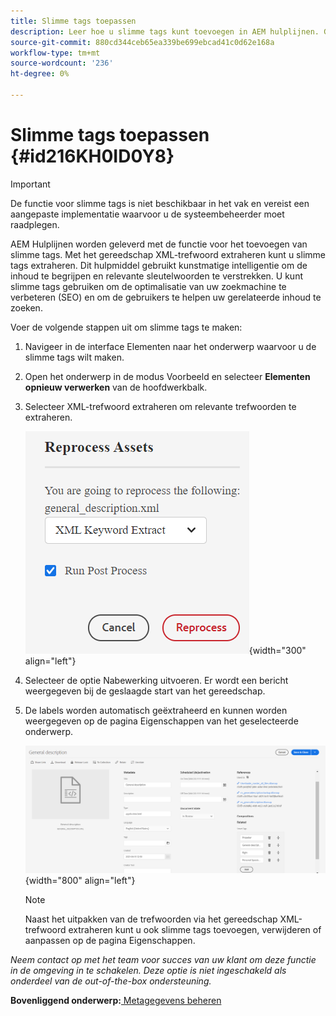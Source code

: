 ```yaml
---
title: Slimme tags toepassen
description: Leer hoe u slimme tags kunt toevoegen in AEM hulplijnen. Gebruik het gereedschap XML-trefwoord extraheren om relevante trefwoorden te extraheren.
source-git-commit: 880cd344ceb65ea339be699ebcad41c0d62e168a
workflow-type: tm+mt
source-wordcount: '236'
ht-degree: 0%

---
```


# Slimme tags toepassen {#id216KH0ID0Y8}

>[!IMPORTANT]
>
> De functie voor slimme tags is niet beschikbaar in het vak en vereist een aangepaste implementatie waarvoor u de systeembeheerder moet raadplegen.

AEM Hulplijnen worden geleverd met de functie voor het toevoegen van slimme tags. Met het gereedschap XML-trefwoord extraheren kunt u slimme tags extraheren. Dit hulpmiddel gebruikt kunstmatige intelligentie om de inhoud te begrijpen en relevante sleutelwoorden te verstrekken. U kunt slimme tags gebruiken om de optimalisatie van uw zoekmachine te verbeteren \(SEO\) en om de gebruikers te helpen uw gerelateerde inhoud te zoeken.

Voer de volgende stappen uit om slimme tags te maken:

1. Navigeer in de interface Elementen naar het onderwerp waarvoor u de slimme tags wilt maken.
1. Open het onderwerp in de modus Voorbeeld en selecteer **Elementen opnieuw verwerken** van de hoofdwerkbalk.
1. Selecteer XML-trefwoord extraheren om relevante trefwoorden te extraheren.

   ![](images/smart-tag-reprocess-asset.png){width="300" align="left"}

1. Selecteer de optie Nabewerking uitvoeren. Er wordt een bericht weergegeven bij de geslaagde start van het gereedschap.
1. De labels worden automatisch geëxtraheerd en kunnen worden weergegeven op de pagina Eigenschappen van het geselecteerde onderwerp.

   ![](images/properties-smart-tags.png){width="800" align="left"}

   >[!NOTE]
   >
   > Naast het uitpakken van de trefwoorden via het gereedschap XML-trefwoord extraheren kunt u ook slimme tags toevoegen, verwijderen of aanpassen op de pagina Eigenschappen.


*Neem contact op met het team voor succes van uw klant om deze functie in de omgeving in te schakelen. Deze optie is niet ingeschakeld als onderdeel van de out-of-the-box ondersteuning.*

**Bovenliggend onderwerp:**[ Metagegevens beheren](manage-metadata.md)
